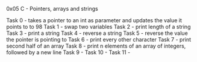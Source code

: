 0x05 C - Pointers, arrays and strings

Task 0 - takes a pointer to an int as parameter and updates the value it points to to 98
Task 1 - swap two variables
Task 2 - print length of a string
Task 3 - print a string
Task 4 - reverse a string
Task 5 - reverse the value the pointer is pointing to
Task 6 - print every other character 
Task 7 - print second half of an array
Task 8 - print n elements of an array of integers, followed by a new line
Task 9 -
Task 10 -
Task 11 -